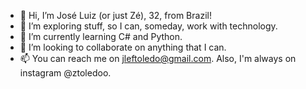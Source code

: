 - 👋 Hi, I’m José Luiz (or just Zé), 32, from Brazil! 
- 👀 I’m exploring stuff, so I can, someday, work with technology. 
- 🌱 I’m currently learning C# and Python.
- 💞️ I’m looking to collaborate on anything that I can.
- 📫 You can reach me on jleftoledo@gmail.com. Also, I'm always on instagram @ztoledoo. 

<!---
jleftoledo/jleftoledo is a ✨ special ✨ repository because its `README.md` (this file) appears on your GitHub profile.
You can click the Preview link to take a look at your changes.
--->

